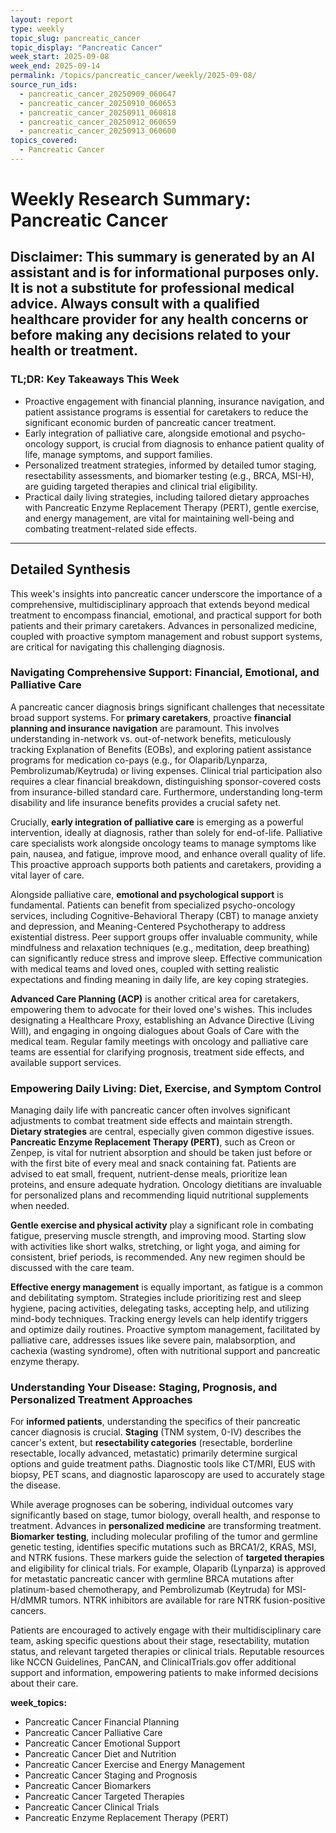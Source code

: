 ```yaml
---
layout: report
type: weekly
topic_slug: pancreatic_cancer
topic_display: "Pancreatic Cancer"
week_start: 2025-09-08
week_end: 2025-09-14
permalink: /topics/pancreatic_cancer/weekly/2025-09-08/
source_run_ids:
  - pancreatic_cancer_20250909_060647
  - pancreatic_cancer_20250910_060653
  - pancreatic_cancer_20250911_060818
  - pancreatic_cancer_20250912_060659
  - pancreatic_cancer_20250913_060600
topics_covered:
  - Pancreatic Cancer
---
```


# Weekly Research Summary: Pancreatic Cancer
**Disclaimer:** This summary is generated by an AI assistant and is for informational purposes only. It is not a substitute for professional medical advice. Always consult with a qualified healthcare provider for any health concerns or before making any decisions related to your health or treatment.
---
### **TL;DR: Key Takeaways This Week**
- Proactive engagement with financial planning, insurance navigation, and patient assistance programs is essential for caretakers to reduce the significant economic burden of pancreatic cancer treatment.
- Early integration of palliative care, alongside emotional and psycho-oncology support, is crucial from diagnosis to enhance patient quality of life, manage symptoms, and support families.
- Personalized treatment strategies, informed by detailed tumor staging, resectability assessments, and biomarker testing (e.g., BRCA, MSI-H), are guiding targeted therapies and clinical trial eligibility.
- Practical daily living strategies, including tailored dietary approaches with Pancreatic Enzyme Replacement Therapy (PERT), gentle exercise, and energy management, are vital for maintaining well-being and combating treatment-related side effects.
---
## Detailed Synthesis

This week's insights into pancreatic cancer underscore the importance of a comprehensive, multidisciplinary approach that extends beyond medical treatment to encompass financial, emotional, and practical support for both patients and their primary caretakers. Advances in personalized medicine, coupled with proactive symptom management and robust support systems, are critical for navigating this challenging diagnosis.

### Navigating Comprehensive Support: Financial, Emotional, and Palliative Care

A pancreatic cancer diagnosis brings significant challenges that necessitate broad support systems. For **primary caretakers**, proactive **financial planning and insurance navigation** are paramount. This involves understanding in-network vs. out-of-network benefits, meticulously tracking Explanation of Benefits (EOBs), and exploring patient assistance programs for medication co-pays (e.g., for Olaparib/Lynparza, Pembrolizumab/Keytruda) or living expenses. Clinical trial participation also requires a clear financial breakdown, distinguishing sponsor-covered costs from insurance-billed standard care. Furthermore, understanding long-term disability and life insurance benefits provides a crucial safety net.

Crucially, **early integration of palliative care** is emerging as a powerful intervention, ideally at diagnosis, rather than solely for end-of-life. Palliative care specialists work alongside oncology teams to manage symptoms like pain, nausea, and fatigue, improve mood, and enhance overall quality of life. This proactive approach supports both patients and caretakers, providing a vital layer of care.

Alongside palliative care, **emotional and psychological support** is fundamental. Patients can benefit from specialized psycho-oncology services, including Cognitive-Behavioral Therapy (CBT) to manage anxiety and depression, and Meaning-Centered Psychotherapy to address existential distress. Peer support groups offer invaluable community, while mindfulness and relaxation techniques (e.g., meditation, deep breathing) can significantly reduce stress and improve sleep. Effective communication with medical teams and loved ones, coupled with setting realistic expectations and finding meaning in daily life, are key coping strategies.

**Advanced Care Planning (ACP)** is another critical area for caretakers, empowering them to advocate for their loved one's wishes. This includes designating a Healthcare Proxy, establishing an Advance Directive (Living Will), and engaging in ongoing dialogues about Goals of Care with the medical team. Regular family meetings with oncology and palliative care teams are essential for clarifying prognosis, treatment side effects, and available support services.

### Empowering Daily Living: Diet, Exercise, and Symptom Control

Managing daily life with pancreatic cancer often involves significant adjustments to combat treatment side effects and maintain strength. **Dietary strategies** are central, especially given common digestive issues. **Pancreatic Enzyme Replacement Therapy (PERT)**, such as Creon or Zenpep, is vital for nutrient absorption and should be taken just before or with the first bite of every meal and snack containing fat. Patients are advised to eat small, frequent, nutrient-dense meals, prioritize lean proteins, and ensure adequate hydration. Oncology dietitians are invaluable for personalized plans and recommending liquid nutritional supplements when needed.

**Gentle exercise and physical activity** play a significant role in combating fatigue, preserving muscle strength, and improving mood. Starting slow with activities like short walks, stretching, or light yoga, and aiming for consistent, brief periods, is recommended. Any new regimen should be discussed with the care team.

**Effective energy management** is equally important, as fatigue is a common and debilitating symptom. Strategies include prioritizing rest and sleep hygiene, pacing activities, delegating tasks, accepting help, and utilizing mind-body techniques. Tracking energy levels can help identify triggers and optimize daily routines. Proactive symptom management, facilitated by palliative care, addresses issues like severe pain, malabsorption, and cachexia (wasting syndrome), often with nutritional support and pancreatic enzyme therapy.

### Understanding Your Disease: Staging, Prognosis, and Personalized Treatment Approaches

For **informed patients**, understanding the specifics of their pancreatic cancer diagnosis is crucial. **Staging** (TNM system, 0-IV) describes the cancer's extent, but **resectability categories** (resectable, borderline resectable, locally advanced, metastatic) primarily determine surgical options and guide treatment paths. Diagnostic tools like CT/MRI, EUS with biopsy, PET scans, and diagnostic laparoscopy are used to accurately stage the disease.

While average prognoses can be sobering, individual outcomes vary significantly based on stage, tumor biology, overall health, and response to treatment. Advances in **personalized medicine** are transforming treatment. **Biomarker testing**, including molecular profiling of the tumor and germline genetic testing, identifies specific mutations such as BRCA1/2, KRAS, MSI, and NTRK fusions. These markers guide the selection of **targeted therapies** and eligibility for clinical trials. For example, Olaparib (Lynparza) is approved for metastatic pancreatic cancer with germline BRCA mutations after platinum-based chemotherapy, and Pembrolizumab (Keytruda) for MSI-H/dMMR tumors. NTRK inhibitors are available for rare NTRK fusion-positive cancers.

Patients are encouraged to actively engage with their multidisciplinary care team, asking specific questions about their stage, resectability, mutation status, and relevant targeted therapies or clinical trials. Reputable resources like NCCN Guidelines, PanCAN, and ClinicalTrials.gov offer additional support and information, empowering patients to make informed decisions about their care.

**week_topics:**
- Pancreatic Cancer Financial Planning
- Pancreatic Cancer Palliative Care
- Pancreatic Cancer Emotional Support
- Pancreatic Cancer Diet and Nutrition
- Pancreatic Cancer Exercise and Energy Management
- Pancreatic Cancer Staging and Prognosis
- Pancreatic Cancer Biomarkers
- Pancreatic Cancer Targeted Therapies
- Pancreatic Cancer Clinical Trials
- Pancreatic Enzyme Replacement Therapy (PERT)
